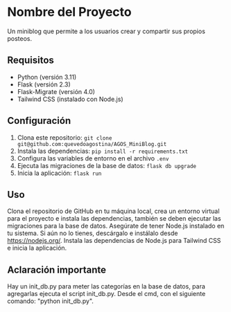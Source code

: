 # Nombre del Proyecto

Un miniblog que permite a los usuarios crear y compartir sus propios posteos. 

## Requisitos

- Python (versión 3.11)
- Flask (versión 2.3)
- Flask-Migrate (versión 4.0)
- Tailwind CSS (instalado con Node.js)

## Configuración

1. Clona este repositorio: `git clone git@github.com:quevedoagostina/AGOS_MiniBlog.git`
2. Instala las dependencias: `pip install -r requirements.txt`
3. Configura las variables de entorno en el archivo `.env`
4. Ejecuta las migraciones de la base de datos: `flask db upgrade`
5. Inicia la aplicación: `flask run`

## Uso

Clona el repositorio de GitHub en tu máquina local, crea un entorno virtual para el proyecto e instala las dependencias, también se deben ejecutar las migraciones para la base de datos. Asegúrate de tener Node.js instalado en tu sistema. Si aún no lo tienes, descárgalo e instálalo desde https://nodejs.org/. Instala las dependencias de Node.js para Tailwind CSS e inicia la aplicación.

## Aclaración importante

Hay un init_db.py para meter las categorías en la base de datos, para agregarlas ejecuta el script init_db.py. Desde el cmd, con el siguiente comando: "python init_db.py".

